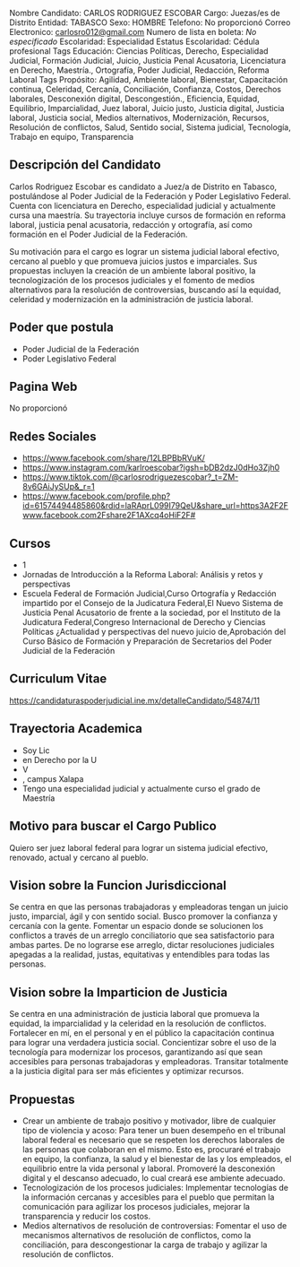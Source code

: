 Nombre Candidato: CARLOS RODRIGUEZ ESCOBAR
Cargo: Juezas/es de Distrito
Entidad: TABASCO
Sexo: HOMBRE
Telefono: No proporcionó
Correo Electronico: carlosro012@gmail.com
Numero de lista en boleta: *No especificado*
Escolaridad: Especialidad
Estatus Escolaridad: Cédula profesional
Tags Educación: Ciencias Políticas, Derecho, Especialidad Judicial, Formación Judicial, Juicio, Justicia Penal Acusatoria, Licenciatura en Derecho, Maestría., Ortografía, Poder Judicial, Redacción, Reforma Laboral
Tags Propósito: Agilidad, Ambiente laboral, Bienestar, Capacitación continua, Celeridad, Cercanía, Conciliación, Confianza, Costos, Derechos laborales, Desconexión digital, Descongestión., Eficiencia, Equidad, Equilibrio, Imparcialidad, Juez laboral, Juicio justo, Justicia digital, Justicia laboral, Justicia social, Medios alternativos, Modernización, Recursos, Resolución de conflictos, Salud, Sentido social, Sistema judicial, Tecnología, Trabajo en equipo, Transparencia


## Descripción del Candidato 

Carlos Rodriguez Escobar es candidato a Juez/a de Distrito en Tabasco, postulándose al Poder Judicial de la Federación y Poder Legislativo Federal. Cuenta con licenciatura en Derecho, especialidad judicial y actualmente cursa una maestría. Su trayectoria incluye cursos de formación en reforma laboral, justicia penal acusatoria, redacción y ortografía, así como formación en el Poder Judicial de la Federación.

Su motivación para el cargo es lograr un sistema judicial laboral efectivo, cercano al pueblo y que promueva juicios justos e imparciales. Sus propuestas incluyen la creación de un ambiente laboral positivo, la tecnologización de los procesos judiciales y el fomento de medios alternativos para la resolución de controversias, buscando así la equidad, celeridad y modernización en la administración de justicia laboral.


## Poder que postula

- Poder Judicial de la Federación
- Poder Legislativo Federal


## Pagina Web

No proporcionó


## Redes Sociales

- https://www.facebook.com/share/12LBPBbRVuK/
- https://www.instagram.com/karlroescobar?igsh=bDB2dzJ0dHo3Zjh0
- https://www.tiktok.com/@carlosrodriguezescobar?_t=ZM-8v6GAiJySUp&_r=1
- https://www.facebook.com/profile.php?id=61574494485860&rdid=laRAprL099I79QeU&share_url=https3A2F2Fwww.facebook.com2Fshare2F1AXcq4oHiF2F#


## Cursos

- 1
- Jornadas de Introducción a la Reforma Laboral: Análisis y retos y perspectivas
- Escuela Federal de Formación Judicial,Curso Ortografía y Redacción impartido por el Consejo de la Judicatura Federal,El Nuevo Sistema de Justicia Penal Acusatorio de frente a la sociedad, por el Instituto de la Judicatura Federal,Congreso Internacional de Derecho y Ciencias Políticas ¿Actualidad y perspectivas del nuevo juicio de,Aprobación del Curso Básico de Formación y Preparación de Secretarios del Poder Judicial de la Federación


## Curriculum Vitae

https://candidaturaspoderjudicial.ine.mx/detalleCandidato/54874/11


## Trayectoria Academica

- Soy Lic
- en Derecho por la U
- V
- , campus Xalapa
- Tengo una especialidad judicial y actualmente curso el grado de Maestría


## Motivo para buscar el Cargo Publico

Quiero ser juez laboral federal para lograr un sistema judicial efectivo, renovado, actual y cercano al pueblo.


## Vision sobre la Funcion Jurisdiccional

Se centra en que las personas trabajadoras y empleadoras tengan un juicio justo, imparcial, ágil y con sentido social. Busco promover la confianza y cercanía con la gente. Fomentar un espacio donde se solucionen los conflictos a través de un arreglo conciliatorio que sea satisfactorio para ambas partes. De no lograrse ese arreglo, dictar resoluciones judiciales apegadas a la realidad, justas, equitativas y entendibles para todas las personas.


## Vision sobre la Imparticion de Justicia

Se centra en una administración de justicia laboral que promueva la equidad, la imparcialidad y la celeridad en la resolución de conflictos. Fortalecer en mí, en el personal y en el público la capacitación continua para lograr una verdadera justicia social. Concientizar sobre el uso de la tecnología para modernizar los procesos, garantizando así que sean accesibles para personas trabajadoras y empleadoras. Transitar totalmente a la justicia digital para ser más eficientes y optimizar recursos.


## Propuestas

- Crear un ambiente de trabajo positivo y motivador, libre de cualquier tipo de violencia y acoso: Para tener un buen desempeño en el tribunal laboral federal es necesario que se respeten los derechos laborales de las personas que colaboran en el mismo. Esto es, procuraré el trabajo en equipo, la confianza, la salud y el bienestar de las y los empleados, el equilibrio entre la vida personal y laboral. Promoveré la desconexión digital y el descanso adecuado, lo cual creará ese ambiente adecuado.
- Tecnologización de los procesos judiciales: Implementar tecnologías de la información cercanas y accesibles para el pueblo que permitan la comunicación para agilizar los procesos judiciales, mejorar la transparencia y reducir los costos.
- Medios alternativos de resolución de controversias: Fomentar el uso de mecanismos alternativos de resolución de conflictos, como la conciliación, para descongestionar la carga de trabajo y agilizar la resolución de conflictos.

